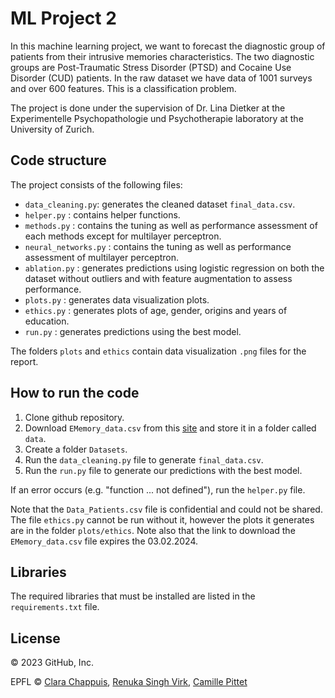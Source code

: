 # ML Project 2
In this machine learning project, we want to forecast the diagnostic group of patients from their intrusive memories characteristics. 
The two diagnostic groups are Post-Traumatic Stress Disorder (PTSD) and Cocaine Use Disorder (CUD) patients. 
In the raw dataset we have data of 1001 surveys and over 600 features. 
This is a classification problem. 


The project is done under the supervision of Dr. Lina Dietker at the Experimentelle Psychopathologie und Psychotherapie laboratory at the University of Zurich.


## Code structure
The project consists of the following files:
- `data_cleaning.py`: generates the cleaned dataset `final_data.csv`.
- `helper.py` : contains helper functions.
- `methods.py` : contains the tuning as well as performance assessment of each methods except for multilayer perceptron.
- `neural_networks.py` : contains the tuning as well as performance assessment of multilayer perceptron. 
- `ablation.py` : generates predictions using logistic regression on both the dataset without outliers and with feature augmentation to assess performance.
- `plots.py` : generates data visualization plots.
- `ethics.py` : generates plots of age, gender, origins and years of education.
- `run.py` : generates predictions using the best model.

  
The folders `plots` and `ethics` contain data visualization `.png` files for the report.


## How to run the code 
1. Clone github repository.
2. Download `EMemory_data.csv` from this [site](https://filesender.switch.ch/filesender2/?s=download&token=59c86fac-3ab3-46c7-9c44-7a6b2a3d6f3c) and store it in a folder called `data`.
3. Create a folder `Datasets`.
4. Run the `data_cleaning.py` file to generate `final_data.csv`.   
5. Run the `run.py` file to generate our predictions with the best model.  

If an error occurs (e.g. "function ... not defined"), run the `helper.py` file.


Note that the `Data_Patients.csv` file is confidential and could not be shared. The file `ethics.py` cannot be run without it, however the plots it generates are in the folder `plots/ethics`. 
Note also that the link to download the `EMemory_data.csv` file expires the 03.02.2024.

## Libraries
The required libraries that must be installed are listed in the `requirements.txt` file. 

## License
© 2023 GitHub, Inc.


EPFL © [Clara Chappuis](https://github.com/clarachappuis), [Renuka Singh Virk](https://github.com/renukasinghvirk), [Camille Pittet](https://github.com/camicc)

